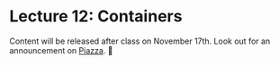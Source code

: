 # Lecture 12: Containers

Content will be released after class on November 17th. Look out for an announcement on [Piazza](https://piazza.com/class/j6r4ozi6uu75px). 📣
